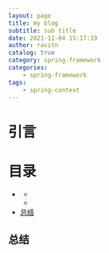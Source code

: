 ```yaml
---
layout: page
title: my blog
subtitle: sub title
date: 2021-11-04 15:17:19
author: ravitn
catalog: true
category: spring-framework
categories:
    - spring-framework
tags:
    - spring-context
---
```


# 引言



# 目录
* [](#)
    * [](#)
    * [](#)
* [总结](#总结)




###



###


## 总结
